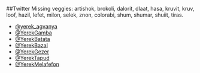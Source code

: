 ##Twitter
Missing veggies: artishok, brokoli, dalorit, dlaat, hasa, kruvit, kruv, loof, 
hazil, lefet, milon, selek, znon, colorabi, shum, shumar, shuiit, tiras.
- [@yerek_agvanya](https://twitter.com/yerek_agvanya)
- [@YerekGamba](https://twitter.com/YerekGamba)
- [@YerekBatata](https://twitter.com/YerekBatata)
- [@YerekBazal](https://twitter.com/YerekBazal)
- [@YerekGezer](https://twitter.com/YerekGezer)
- [@YerekTapud](https://twitter.com/YerekTapud)
- [@YerekMelafefon](https://twitter.com/YerekMelafefon)
